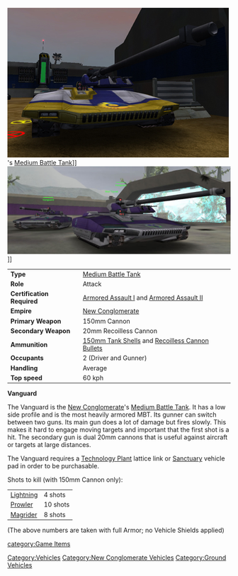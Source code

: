 ![](/images/Vanguard.jpg "fig:Vanguard.jpg")'s [Medium Battle
Tank](/Medium_Battle_Tank "wikilink")\]\]
![](/images/Vanguards.jpg "fig:Vanguards.jpg")\]\]

|                            |                                                                                                                             |
| -------------------------- | --------------------------------------------------------------------------------------------------------------------------- |
| **Type**                   | [Medium Battle Tank](/Medium_Battle_Tank "wikilink")                                                                        |
| **Role**                   | Attack                                                                                                                      |
| **Certification Required** | [Armored Assault I](/Armored_Assault_I "wikilink") and [Armored Assault II](/Armored_Assault_II "wikilink")                 |
| **Empire**                 | [New Conglomerate](/New_Conglomerate "wikilink")                                                                            |
| **Primary Weapon**         | 150mm Cannon                                                                                                                |
| **Secondary Weapon**       | 20mm Recoilless Cannon                                                                                                      |
| **Ammunition**             | [150mm Tank Shells](<Tank_Shell_(150mm)> "wikilink") and [Recoilless Cannon Bullets](/Recoilless_Cannon_Bullets "wikilink") |
| **Occupants**              | 2 (Driver and Gunner)                                                                                                       |
| **Handling**               | Average                                                                                                                     |
| **Top speed**              | 60 kph                                                                                                                      |

**Vanguard**

The Vanguard is the [New Conglomerate](/New_Conglomerate "wikilink")'s
[Medium Battle Tank](/Medium_Battle_Tank "wikilink"). It has a low side
profile and is the most heavily armored MBT. Its gunner can switch
between two guns. Its main gun does a lot of damage but fires slowly.
This makes it hard to engage moving targets and important that the first
shot is a hit. The secondary gun is dual 20mm cannons that is useful
against aircraft or targets at large distances.

The Vanguard requires a [Technology Plant](/Technology_Plant "wikilink")
lattice link or [Sanctuary](/Sanctuary "wikilink") vehicle pad in order
to be purchasable.

Shots to kill (with 150mm Cannon only):

|                                    |          |
| ---------------------------------- | -------- |
| [Lightning](/Lightning "wikilink") | 4 shots  |
| [Prowler](/Prowler "wikilink")     | 10 shots |
| [Magrider](/Magrider "wikilink")   | 8 shots  |

(The above numbers are taken with full Armor; no Vehicle Shields
applied)

[category:Game Items](/category:Game_Items "wikilink")

[Category:Vehicles](/Category:Vehicles "wikilink") [Category:New
Conglomerate Vehicles](/Category:New_Conglomerate_Vehicles "wikilink")
[Category:Ground Vehicles](/Category:Ground_Vehicles "wikilink")
